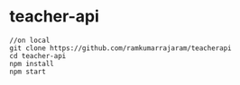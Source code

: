 # teacher-api

``` 
//on local
git clone https://github.com/ramkumarrajaram/teacherapi
cd teacher-api
npm install
npm start
```